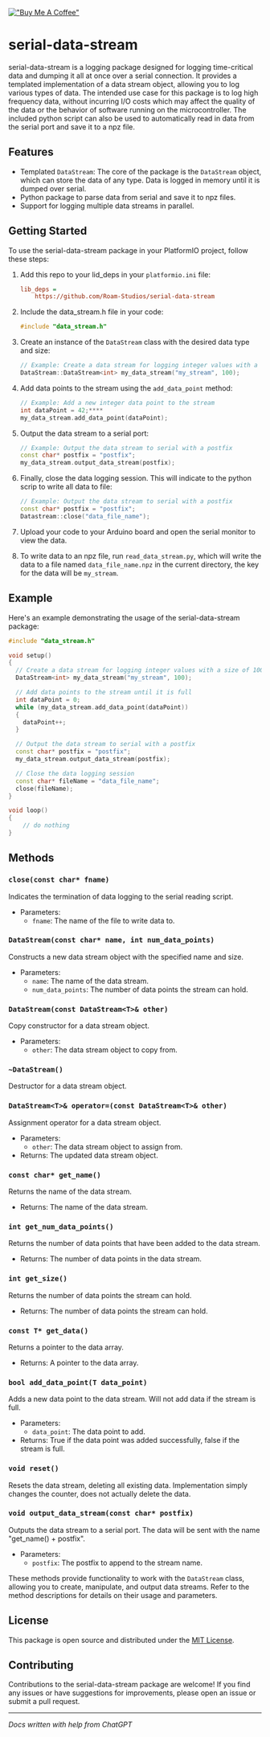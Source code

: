 [!["Buy Me A Coffee"](https://www.buymeacoffee.com/assets/img/custom_images/orange_img.png)](https://www.buymeacoffee.com/alexandswap)
# serial-data-stream

serial-data-stream is a logging package designed for logging time-critical data and dumping it all at once over a serial connection. It provides a templated implementation of a data stream object, allowing you to log various types of data. The intended use case for this package is to log high frequency data, without incurring I/O costs which may affect the quality of the data or the behavior of software running on the microcontroller. The included python script can also be used to automatically read in data from the serial port and save it to a npz file.


## Features

- Templated `DataStream`: The core of the package is the `DataStream` object, which can store the data of any type. Data is logged in memory until it is dumped over serial.
- Python package to parse data from serial and save it to npz files.
- Support for logging multiple data streams in parallel.

## Getting Started

To use the serial-data-stream package in your PlatformIO project, follow these steps:

1. Add this repo to your lid_deps in your `platformio.ini` file:

   ```ini
   lib_deps =
       https://github.com/Roam-Studios/serial-data-stream
   ```

2. Include the data_stream.h file in your code:

   ```cpp
   #include "data_stream.h"
   ```

3. Create an instance of the `DataStream` class with the desired data type and size:

   ```cpp
   // Example: Create a data stream for logging integer values with a size of 100
   DataStream::DataStream<int> my_data_stream("my_stream", 100);
   ```

4. Add data points to the stream using the `add_data_point` method:

   ```cpp
   // Example: Add a new integer data point to the stream
   int dataPoint = 42;****
   my_data_stream.add_data_point(dataPoint);
   ```

5. Output the data stream to a serial port:

   ```cpp
   // Example: Output the data stream to serial with a postfix
   const char* postfix = "postfix";
   my_data_stream.output_data_stream(postfix);
   ```
6. Finally, close the data logging session. This will indicate to the python scrip to write all data to file:

   ```cpp
   // Example: Output the data stream to serial with a postfix
   const char* postfix = "postfix";
   Datastream::close("data_file_name");
    ```

7. Upload your code to your Arduino board and open the serial monitor to view the data.
8. To write data to an npz file, run `read_data_stream.py`, which will write the data to a file named `data_file_name.npz` in the current directory, the key for the data will be `my_stream`.

## Example

Here's an example demonstrating the usage of the serial-data-stream package:

```cpp
#include "data_stream.h"

void setup()
{
  // Create a data stream for logging integer values with a size of 100
  DataStream<int> my_data_stream("my_stream", 100);

  // Add data points to the stream until it is full
  int dataPoint = 0;
  while (my_data_stream.add_data_point(dataPoint))
  {
    dataPoint++;
  }

  // Output the data stream to serial with a postfix
  const char* postfix = "postfix";
  my_data_stream.output_data_stream(postfix);

  // Close the data logging session
  const char* fileName = "data_file_name";
  close(fileName);
}

void loop()
{
    // do nothing
}
```


## Methods
### `close(const char* fname)`

Indicates the termination of data logging to the serial reading script.

- Parameters:
  - `fname`: The name of the file to write data to.

### `DataStream(const char* name, int num_data_points)`

Constructs a new data stream object with the specified name and size.

- Parameters:
  - `name`: The name of the data stream.
  - `num_data_points`: The number of data points the stream can hold.

### `DataStream(const DataStream<T>& other)`

Copy constructor for a data stream object.

- Parameters:
  - `other`: The data stream object to copy from.

### `~DataStream()`

Destructor for a data stream object.

### `DataStream<T>& operator=(const DataStream<T>& other)`

Assignment operator for a data stream object.

- Parameters:
  - `other`: The data stream object to assign from.
- Returns: The updated data stream object.

### `const char* get_name()`

Returns the name of the data stream.

- Returns: The name of the data stream.

### `int get_num_data_points()`

Returns the number of data points that have been added to the data stream.

- Returns: The number of data points in the data stream.

### `int get_size()`

Returns the number of data points the stream can hold.

- Returns: The number of data points the stream can hold.

### `const T* get_data()`

Returns a pointer to the data array.

- Returns: A pointer to the data array.

### `bool add_data_point(T data_point)`

Adds a new data point to the data stream. Will not add data if the stream is full.

- Parameters:
  - `data_point`: The data point to add.
- Returns: True if the data point was added successfully, false if the stream is full.

### `void reset()`

Resets the data stream, deleting all existing data. Implementation simply changes the counter, does not actually delete the data.

### `void output_data_stream(const char* postfix)`

Outputs the data stream to a serial port. The data will be sent with the name "get_name() + postfix".

- Parameters:
  - `postfix`: The postfix to append to the stream name.

These methods provide functionality to work with the `DataStream` class, allowing you to create, manipulate, and output data streams. Refer to the method descriptions for details on their usage and parameters.

## License

This package is open source and distributed under the [MIT License](LICENSE).

## Contributing

Contributions to the serial-data-stream package are welcome! If you find any issues or have suggestions for improvements, please open an issue or submit a pull request.

---

*Docs written with help from ChatGPT*